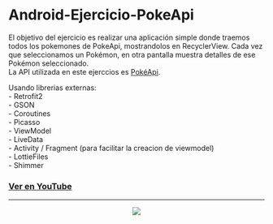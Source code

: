 # Android-Ejercicio-PokeApi

<p>El objetivo del ejercicio es realizar una aplicación simple donde traemos todos los pokemones de PokeApi, 
mostrandolos en RecyclerView. Cada vez que seleccionamos un Pokémon, en otra pantalla muestra detalles de ese Pokémon seleccionado.<br>
La API utilizada en este ejerccios es <a href="https://pokeapi.co/">PokéApi</a>.</p>
<p>Usando librerias externas:<br>
- Retrofit2<br>
- GSON<br>
- Coroutines<br>
- Picasso<br>
- ViewModel<br>
- LiveData<br>
- Activity / Fragment (para facilitar la creacion de viewmodel)<br>
- LottieFiles<br>
- Shimmer<br>
</p>
<h3><a href="https://www.youtube.com/watch?v=5OMCpIVHdCw&ab_channel=ArtemioDerkachev" target="_blanck">Ver en YouTube</a></h3> 
<hr>
<div align="center">
<img src="https://pbs.twimg.com/profile_images/1229609721260232705/oT07arOT_400x400.jpg"/>
</div>
